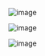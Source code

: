 ![image](https://user-images.githubusercontent.com/60442877/205424691-175b9db1-3831-4c47-a5f4-b1d6fe14cd3e.png)

![image](https://user-images.githubusercontent.com/60442877/205424727-54aaa02e-f8f5-4b73-b4fc-94e146872f71.png)

![image](https://user-images.githubusercontent.com/60442877/205424755-4f45cc55-eec7-42fe-83c0-669d0de72dfe.png)
